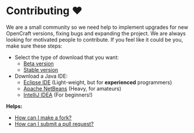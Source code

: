 # Contributing :heart:
We are a small community so we need help to implement upgrades for new OpenCraft versions, fixing bugs and expanding the project.
We are always looking for motivated people to contribute. If you feel like it could be you, make sure these steps:
 - Select the type of download that you want:
    - [Beta version](https://github.com/OpenCraft-Studios/LWJGL-Edition/archive/refs/heads/main.zip)
    - [Stable version](https://github.com/OpenCraft-Studios/LWJGL-Edition/releases/latest)
 - Download a Java IDE:
   - [Eclipse IDE](https://www.eclipse.org/downloads/) (Light-weight, but for **experienced** programmers)
   - [Apache NetBeans](https://netbeans.apache.org/front/main/index.html) (Heavy, for amateurs)
   - [IntelliJ IDEA](https://www.jetbrains.com/idea/download/?section=windows) (For beginners!)

**Helps:**
 - [How can I make a fork?](https://docs.github.com/articles/fork-a-repo)
 - [How can I submit a pull request?](https://docs.github.com/en/pull-requests/collaborating-with-pull-requests/proposing-changes-to-your-work-with-pull-requests/creating-a-pull-request)